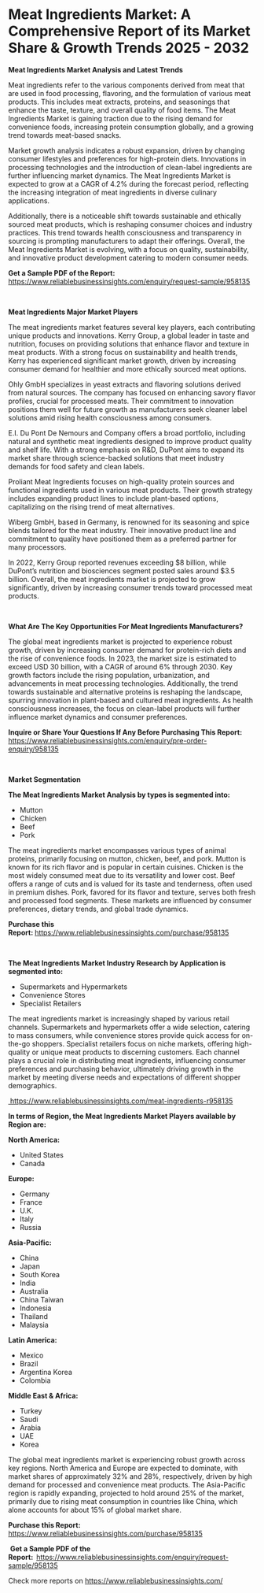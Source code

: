 <p><h1>Meat Ingredients Market: A Comprehensive Report of its Market Share & Growth Trends 2025 - 2032</h1></p><p><strong>Meat Ingredients Market Analysis and Latest Trends</strong></p>
<p><p>Meat ingredients refer to the various components derived from meat that are used in food processing, flavoring, and the formulation of various meat products. This includes meat extracts, proteins, and seasonings that enhance the taste, texture, and overall quality of food items. The Meat Ingredients Market is gaining traction due to the rising demand for convenience foods, increasing protein consumption globally, and a growing trend towards meat-based snacks.</p><p>Market growth analysis indicates a robust expansion, driven by changing consumer lifestyles and preferences for high-protein diets. Innovations in processing technologies and the introduction of clean-label ingredients are further influencing market dynamics. The Meat Ingredients Market is expected to grow at a CAGR of 4.2% during the forecast period, reflecting the increasing integration of meat ingredients in diverse culinary applications.</p><p>Additionally, there is a noticeable shift towards sustainable and ethically sourced meat products, which is reshaping consumer choices and industry practices. This trend towards health consciousness and transparency in sourcing is prompting manufacturers to adapt their offerings. Overall, the Meat Ingredients Market is evolving, with a focus on quality, sustainability, and innovative product development catering to modern consumer needs.</p></p>
<p><strong>Get a Sample PDF of the Report:&nbsp;</strong> <a href="https://www.reliablebusinessinsights.com/enquiry/request-sample/958135?utm_campaign=3134&utm_medium=2&utm_source=Github&utm_content=ia&utm_term=21032025&utm_id=meat-ingredients">https://www.reliablebusinessinsights.com/enquiry/request-sample/958135</a></p>
<p>&nbsp;</p>
<p><strong>Meat Ingredients Major Market Players</strong></p>
<p><p>The meat ingredients market features several key players, each contributing unique products and innovations. Kerry Group, a global leader in taste and nutrition, focuses on providing solutions that enhance flavor and texture in meat products. With a strong focus on sustainability and health trends, Kerry has experienced significant market growth, driven by increasing consumer demand for healthier and more ethically sourced meat options.</p><p>Ohly GmbH specializes in yeast extracts and flavoring solutions derived from natural sources. The company has focused on enhancing savory flavor profiles, crucial for processed meats. Their commitment to innovation positions them well for future growth as manufacturers seek cleaner label solutions amid rising health consciousness among consumers.</p><p>E.I. Du Pont De Nemours and Company offers a broad portfolio, including natural and synthetic meat ingredients designed to improve product quality and shelf life. With a strong emphasis on R&D, DuPont aims to expand its market share through science-backed solutions that meet industry demands for food safety and clean labels.</p><p>Proliant Meat Ingredients focuses on high-quality protein sources and functional ingredients used in various meat products. Their growth strategy includes expanding product lines to include plant-based options, capitalizing on the rising trend of meat alternatives.</p><p>Wiberg GmbH, based in Germany, is renowned for its seasoning and spice blends tailored for the meat industry. Their innovative product line and commitment to quality have positioned them as a preferred partner for many processors.</p><p>In 2022, Kerry Group reported revenues exceeding $8 billion, while DuPont’s nutrition and biosciences segment posted sales around $3.5 billion. Overall, the meat ingredients market is projected to grow significantly, driven by increasing consumer trends toward processed meat products.</p></p>
<p>&nbsp;</p>
<p><strong>What Are The Key Opportunities For Meat Ingredients Manufacturers?</strong></p>
<p><p>The global meat ingredients market is projected to experience robust growth, driven by increasing consumer demand for protein-rich diets and the rise of convenience foods. In 2023, the market size is estimated to exceed USD 30 billion, with a CAGR of around 6% through 2030. Key growth factors include the rising population, urbanization, and advancements in meat processing technologies. Additionally, the trend towards sustainable and alternative proteins is reshaping the landscape, spurring innovation in plant-based and cultured meat ingredients. As health consciousness increases, the focus on clean-label products will further influence market dynamics and consumer preferences.</p></p>
<p><strong>Inquire or Share Your Questions If Any Before Purchasing This Report:</strong> <a href="https://www.reliablebusinessinsights.com/enquiry/pre-order-enquiry/958135?utm_campaign=3134&utm_medium=2&utm_source=Github&utm_content=ia&utm_term=21032025&utm_id=meat-ingredients">https://www.reliablebusinessinsights.com/enquiry/pre-order-enquiry/958135</a></p>
<p>&nbsp;</p>
<p><strong>Market Segmentation</strong></p>
<p><strong>The Meat Ingredients Market Analysis by types is segmented into:</strong></p>
<p><ul><li>Mutton</li><li>Chicken</li><li>Beef</li><li>Pork</li></ul></p>
<p><p>The meat ingredients market encompasses various types of animal proteins, primarily focusing on mutton, chicken, beef, and pork. Mutton is known for its rich flavor and is popular in certain cuisines. Chicken is the most widely consumed meat due to its versatility and lower cost. Beef offers a range of cuts and is valued for its taste and tenderness, often used in premium dishes. Pork, favored for its flavor and texture, serves both fresh and processed food segments. These markets are influenced by consumer preferences, dietary trends, and global trade dynamics.</p></p>
<p><strong>Purchase this Report:&nbsp;</strong><a href="https://www.reliablebusinessinsights.com/purchase/958135?utm_campaign=3134&utm_medium=2&utm_source=Github&utm_content=ia&utm_term=21032025&utm_id=meat-ingredients">https://www.reliablebusinessinsights.com/purchase/958135</a></p>
<p>&nbsp;</p>
<p><strong>The Meat Ingredients Market Industry Research by Application is segmented into:</strong></p>
<p><ul><li>Supermarkets and Hypermarkets</li><li>Convenience Stores</li><li>Specialist Retailers</li></ul></p>
<p><p>The meat ingredients market is increasingly shaped by various retail channels. Supermarkets and hypermarkets offer a wide selection, catering to mass consumers, while convenience stores provide quick access for on-the-go shoppers. Specialist retailers focus on niche markets, offering high-quality or unique meat products to discerning customers. Each channel plays a crucial role in distributing meat ingredients, influencing consumer preferences and purchasing behavior, ultimately driving growth in the market by meeting diverse needs and expectations of different shopper demographics.</p></p>
<p><a href="https://www.reliablebusinessinsights.com/meat-ingredients-r958135?utm_campaign=3134&utm_medium=2&utm_source=Github&utm_content=ia&utm_term=21032025&utm_id=meat-ingredients">&nbsp;https://www.reliablebusinessinsights.com/meat-ingredients-r958135</a></p>
<p><strong>In terms of Region, the Meat Ingredients Market Players available by Region are:</strong></p>
<p>
    <p> <strong> North America: </strong>
        <ul>
            <li>United States</li>
            <li>Canada</li>
        </ul>
        </p> 
    <p> <strong> Europe: </strong>
        <ul>
            <li>Germany</li>
            <li>France</li>
            <li>U.K.</li>
            <li>Italy</li>
            <li>Russia</li>
        </ul>
        </p> 
    <p> <strong> Asia-Pacific: </strong>
        <ul>
            <li>China</li>
            <li>Japan</li>
            <li>South Korea</li>
            <li>India</li>
            <li>Australia</li>
            <li>China Taiwan</li>
            <li>Indonesia</li>
            <li>Thailand</li>
            <li>Malaysia</li>
        </ul>
        </p> 
    <p> <strong> Latin America: </strong>
        <ul>
            <li>Mexico</li>
            <li>Brazil</li>
            <li>Argentina Korea</li>
            <li>Colombia</li>
        </ul>
        </p> 
    <p> <strong> Middle East & Africa: </strong>
        <ul>
            <li>Turkey</li>
            <li>Saudi</li>
            <li>Arabia</li>
            <li>UAE</li>
            <li>Korea</li>
        </ul>
    </p>
    </p>
<p><p>The global meat ingredients market is experiencing robust growth across key regions. North America and Europe are expected to dominate, with market shares of approximately 32% and 28%, respectively, driven by high demand for processed and convenience meat products. The Asia-Pacific region is rapidly expanding, projected to hold around 25% of the market, primarily due to rising meat consumption in countries like China, which alone accounts for about 15% of global market share.</p></p>
<p><strong>Purchase this Report: </strong><a href="https://www.reliablebusinessinsights.com/purchase/958135?utm_campaign=3134&utm_medium=2&utm_source=Github&utm_content=ia&utm_term=21032025&utm_id=meat-ingredients">https://www.reliablebusinessinsights.com/purchase/958135</a></p>
<p>&nbsp;<strong>Get a Sample PDF of the Report:&nbsp;&nbsp;</strong><a href="https://www.reliablebusinessinsights.com/enquiry/request-sample/958135?utm_campaign=3134&utm_medium=2&utm_source=Github&utm_content=ia&utm_term=21032025&utm_id=meat-ingredients">https://www.reliablebusinessinsights.com/enquiry/request-sample/958135</a></p>
<p><strong></strong></p>
<p>Check more reports on <a href="https://www.reliablebusinessinsights.com/?utm_campaign=3134&utm_medium=2&utm_source=Github&utm_content=ia&utm_term=21032025&utm_id=meat-ingredients">https://www.reliablebusinessinsights.com/</a></p>